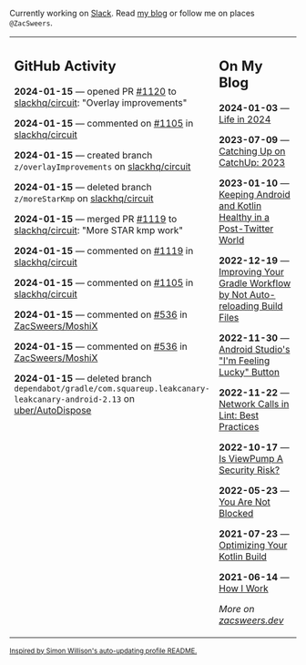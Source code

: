 Currently working on [Slack](https://slack.com/). Read [my blog](https://zacsweers.dev/) or follow me on places `@ZacSweers`.

<table><tr><td valign="top" width="60%">

## GitHub Activity
<!-- githubActivity starts -->
**2024-01-15** — opened PR [#1120](https://github.com/slackhq/circuit/pull/1120) to [slackhq/circuit](https://github.com/slackhq/circuit): "Overlay improvements"

**2024-01-15** — commented on [#1105](https://github.com/slackhq/circuit/issues/1105#issuecomment-1892678418) in [slackhq/circuit](https://github.com/slackhq/circuit)

**2024-01-15** — created branch `z/overlayImprovements` on [slackhq/circuit](https://github.com/slackhq/circuit)

**2024-01-15** — deleted branch `z/moreStarKmp` on [slackhq/circuit](https://github.com/slackhq/circuit)

**2024-01-15** — merged PR [#1119](https://github.com/slackhq/circuit/pull/1119) to [slackhq/circuit](https://github.com/slackhq/circuit): "More STAR kmp work"

**2024-01-15** — commented on [#1119](https://github.com/slackhq/circuit/pull/1119#issuecomment-1892655485) in [slackhq/circuit](https://github.com/slackhq/circuit)

**2024-01-15** — commented on [#1105](https://github.com/slackhq/circuit/issues/1105#issuecomment-1892655144) in [slackhq/circuit](https://github.com/slackhq/circuit)

**2024-01-15** — commented on [#536](https://github.com/ZacSweers/MoshiX/issues/536#issuecomment-1892638737) in [ZacSweers/MoshiX](https://github.com/ZacSweers/MoshiX)

**2024-01-15** — commented on [#536](https://github.com/ZacSweers/MoshiX/issues/536#issuecomment-1892554177) in [ZacSweers/MoshiX](https://github.com/ZacSweers/MoshiX)

**2024-01-15** — deleted branch `dependabot/gradle/com.squareup.leakcanary-leakcanary-android-2.13` on [uber/AutoDispose](https://github.com/uber/AutoDispose)
<!-- githubActivity ends -->
</td><td valign="top" width="40%">

## On My Blog
<!-- blog starts -->
**2024-01-03** — [Life in 2024](https://www.zacsweers.dev/life-in-2024/)

**2023-07-09** — [Catching Up on CatchUp: 2023](https://www.zacsweers.dev/catching-up-on-catchup-2023/)

**2023-01-10** — [Keeping Android and Kotlin Healthy in a Post-Twitter World](https://www.zacsweers.dev/keeping-android-healthy/)

**2022-12-19** — [Improving Your Gradle Workflow by Not Auto-reloading Build Files](https://www.zacsweers.dev/improving-your-workflow-by-not-auto-reloading-build-files/)

**2022-11-30** — [Android Studio's "I'm Feeling Lucky" Button](https://www.zacsweers.dev/android-studios-im-feeling-lucky-button/)

**2022-11-22** — [Network Calls in Lint: Best Practices](https://www.zacsweers.dev/network-calls-in-lint-best-practices/)

**2022-10-17** — [Is ViewPump A Security Risk?](https://www.zacsweers.dev/is-viewpump-a-security-risk/)

**2022-05-23** — [You Are Not Blocked](https://www.zacsweers.dev/you-are-not-blocked/)

**2021-07-23** — [Optimizing Your Kotlin Build](https://www.zacsweers.dev/optimizing-your-kotlin-build/)

**2021-06-14** — [How I Work](https://www.zacsweers.dev/how-i-work/)
<!-- blog ends -->
_More on [zacsweers.dev](https://zacsweers.dev/)_
</td></tr></table>

<sub><a href="https://simonwillison.net/2020/Jul/10/self-updating-profile-readme/">Inspired by Simon Willison's auto-updating profile README.</a></sub>